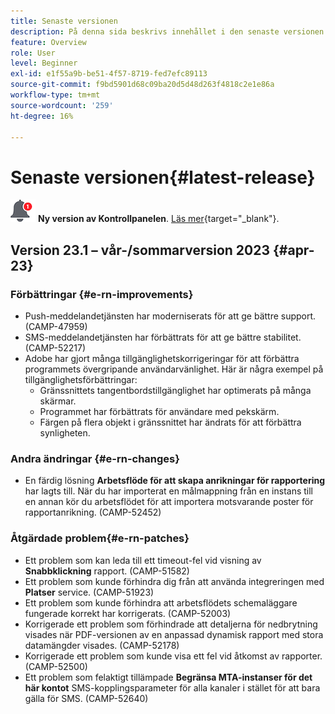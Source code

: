 ```yaml
---
title: Senaste versionen
description: På denna sida beskrivs innehållet i den senaste versionen av Campaign Standard
feature: Overview
role: User
level: Beginner
exl-id: e1f55a9b-be51-4f57-8719-fed7efc89113
source-git-commit: f9bd5901d68c09ba20d5d48d263f4818c2e1e86a
workflow-type: tm+mt
source-wordcount: '259'
ht-degree: 16%

---
```



# Senaste versionen{#latest-release}

![Kontrollpanelen](assets/do-not-localize/cp-icon.png) **Ny version av Kontrollpanelen**. [Läs mer](https://experienceleague.adobe.com/docs/control-panel/using/release-notes.html?lang=sv){target="_blank"}.

## Version 23.1 – vår-/sommarversion 2023 {#apr-23}

### Förbättringar {#e-rn-improvements}

* Push-meddelandetjänsten har moderniserats för att ge bättre support. (CAMP-47959)
* SMS-meddelandetjänsten har förbättrats för att ge bättre stabilitet. (CAMP-52217)
* Adobe har gjort många tillgänglighetskorrigeringar för att förbättra programmets övergripande användarvänlighet. Här är några exempel på tillgänglighetsförbättringar:
   * Gränssnittets tangentbordstillgänglighet har optimerats på många skärmar.
   * Programmet har förbättrats för användare med pekskärm.
   * Färgen på flera objekt i gränssnittet har ändrats för att förbättra synligheten.

### Andra ändringar {#e-rn-changes}

* En färdig lösning **Arbetsflöde för att skapa anrikningar för rapportering** har lagts till. När du har importerat en målmappning från en instans till en annan kör du arbetsflödet för att importera motsvarande poster för rapportanrikning. (CAMP-52452)

### Åtgärdade problem{#e-rn-patches}

* Ett problem som kan leda till ett timeout-fel vid visning av **Snabbklickning** rapport. (CAMP-51582)
* Ett problem som kunde förhindra dig från att använda integreringen med **Platser** service. (CAMP-51923)
* Ett problem som kunde förhindra att arbetsflödets schemaläggare fungerade korrekt har korrigerats. (CAMP-52003)
* Korrigerade ett problem som förhindrade att detaljerna för nedbrytning visades när PDF-versionen av en anpassad dynamisk rapport med stora datamängder visades. (CAMP-52178)
* Korrigerade ett problem som kunde visa ett fel vid åtkomst av rapporter. (CAMP-52500)
* Ett problem som felaktigt tillämpade **Begränsa MTA-instanser för det här kontot** SMS-kopplingsparameter för alla kanaler i stället för att bara gälla för SMS. (CAMP-52640)

